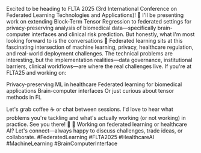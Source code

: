 Excited to be heading to FLTA 2025 (3rd International Conference on Federated Learning Technologies and Applications)! 🎤
I'll be presenting work on extending Block-Term Tensor Regression to federated settings for privacy-preserving analysis of biomedical data—specifically brain-computer interfaces and clinical risk prediction.
But honestly, what I'm most looking forward to is the conversations 💬
Federated learning sits at this fascinating intersection of machine learning, privacy, healthcare regulation, and real-world deployment challenges. The technical problems are interesting, but the implementation realities—data governance, institutional barriers, clinical workflows—are where the real challenges live.
If you're at FLTA25 and working on:

Privacy-preserving ML in healthcare
Federated learning for biomedical applications
Brain-computer interfaces
Or just curious about tensor methods in FL

Let's grab coffee ☕ or chat between sessions. I'd love to hear what problems you're tackling and what's actually working (or not working) in practice.
See you there! 🚀
📢 Working on federated learning or healthcare AI? Let's connect—always happy to discuss challenges, trade ideas, or collaborate.
#FederatedLearning #FLTA2025 #HealthcareAI #MachineLearning #BrainComputerInterface